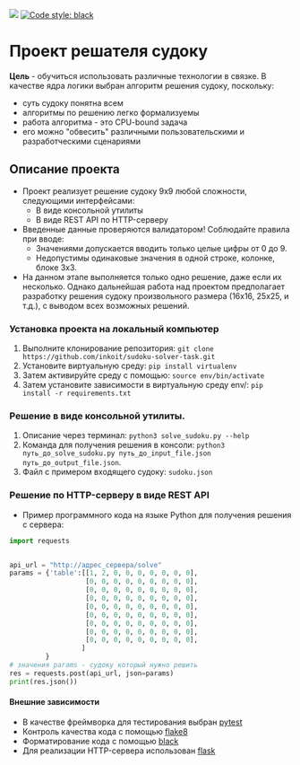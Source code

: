 ![](https://github.com/inkoit/sudoku-solver-task/actions/workflows/python-app.yml/badge.svg)
[![Code style: black](https://img.shields.io/badge/code%20style-black-000000.svg)](https://github.com/psf/black)

# Проект решателя судоку

**Цель** - обучиться использовать различные технологии в связке. В качестве ядра логики выбран алгоритм решения судоку, поскольку:

- суть судоку понятна всем
- алгоритмы по решению легко формализуемы
- работа алгоритма - это CPU-bound задача
- его можно "обвесить" различными пользовательскими и разработческими сценариями

## Описание проекта

- Проект реализует решение судоку 9х9 любой сложности, следующими интерфейсами:
  - В виде консольной утилиты
  - В виде REST API по HTTP-серверу
- Введенные данные проверяются валидатором! Соблюдайте правила при вводе:
  - Значениями допускается вводить только целые цифры от 0 до 9.
  - Недопустимы одинаковые значения в одной строке, колонке, блоке 3х3.
- На данном этапе выполняется только одно решение, даже если их несколько.
  Однако дальнейшая работа над проектом предполагает разработку решения судоку произвольного размера (16х16, 25х25, и т.д.),
  с выводом всех возможных решений.

### Установка проекта на локальный компьютер

1. Выполните клонирование репозитория: `git clone https://github.com/inkoit/sudoku-solver-task.git`
2. Установите виртуальную среду: `pip install virtualenv`
3. Затем активируйте среду с помощью: `source env/bin/activate`
4. Затем установите зависимости в виртуальную среду env/:
   `pip install -r requirements.txt`

### Решение в виде консольной утилиты.

1. Описание через терминал: `python3 solve_sudoku.py --help`
2. Команда для получения решения в консоли: `python3 путь_до_solve_sudoku.py путь_до_input_file.json путь_до_output_file.json`.
3. Файл с примером входящего судоку: `sudoku.json`

### Решение по HTTP-серверу в виде REST API

- Пример программного кода на языке Python для получения решения с сервера:

```python
import requests


api_url = "http://адрес_сервера/solve"
params = {'table':[[1, 2, 0, 0, 0, 0, 0, 0, 0],
                   [0, 0, 0, 0, 0, 0, 0, 0, 0],
                   [0, 0, 0, 0, 0, 0, 0, 0, 0],
                   [0, 0, 0, 0, 0, 0, 0, 0, 0],
                   [0, 0, 0, 0, 0, 0, 0, 0, 0],
                   [0, 0, 0, 0, 0, 0, 0, 0, 0],
                   [0, 0, 0, 0, 0, 0, 0, 0, 0],
                   [0, 0, 0, 0, 0, 0, 0, 0, 0],
                   [0, 0, 0, 0, 0, 0, 0, 0, 0],
                  ]
         }
# значения params - судоку который нужно решить
res = requests.post(api_url, json=params)
print(res.json())
```

#### Внешние зависимости

- В качестве фреймворка для тестирования выбран [pytest](https://docs.pytest.org/en/6.2.x/)
- Контроль качества кода с помощью [flake8](https://flake8.pycqa.org/en/latest/)
- Форматирование кода с помощью [black](https://github.com/psf/black)
- Для реализации HTTP-сервера использован [flask](https://flask-russian-docs.readthedocs.io/ru/latest/quickstart.html)
